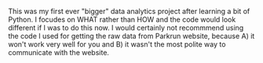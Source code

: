 This was my first ever "bigger" data analytics project after learning a bit of Python.
I focudes on WHAT rather than HOW and the code would look different if I was to do this now.
I would certainly not recommmend using the code I used for getting the raw data from Parkrun website, because A) it won't work very well for you and B) it wasn't the most polite way to communicate with the website.
